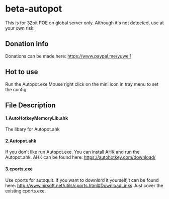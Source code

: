 # beta-autopot
This is for 32bit POE on global server only.
Although it's not detected, use at your own risk.

## Donation Info
Donations can be made here: https://www.paypal.me/yuwei1

## Hot to use
Run the Autopot.exe
Mouse right click on the mini icon in tray menu to set the config.

## File Description
#### 1.AutoHotkeyMemoryLib.ahk
The libary for Autopot.ahk
#### 2.Autopot.ahk
If you don't like run Autopot.exe.
You can install AHK and run the Autopot.ahk.
AHK can be found here:
https://autohotkey.com/download/
#### 3.cports.exe
Use cports for autoquit.
If you want to downlord it yourself,it can be found here: http://www.nirsoft.net/utils/cports.html#DownloadLinks
Just cover the existing cports.exe.